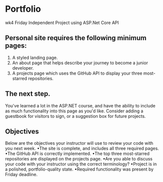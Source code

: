 # Portfolio
wk4 Friday Independent Project using ASP.Net Core API

## Personal site requires the following minimum pages:
1. A styled landing page.
2. An about page that helps describe your journey to become a junior developer.
3. A projects page which uses the GitHub API to display your three most-starred repositories.

## The next step.

You've learned a lot in the ASP.NET course, and have the ability to include as much functionality into this page as you'd like. Consider adding a guestbook for visitors to sign, or a suggestion box for future projects.

## Objectives

Below are the objectives your instructor will use to review your code with you next week.
•The site is complete, and includes all three required pages.
•The GitHub API is correctly implemented.
•The top three most-starred repositories are displayed on the projects page.
•Are you able to discuss your code with your instructor using the correct terminology? 
•Project is in a polished, portfolio-quality state.
•Required functionality was present by Friday deadline.

